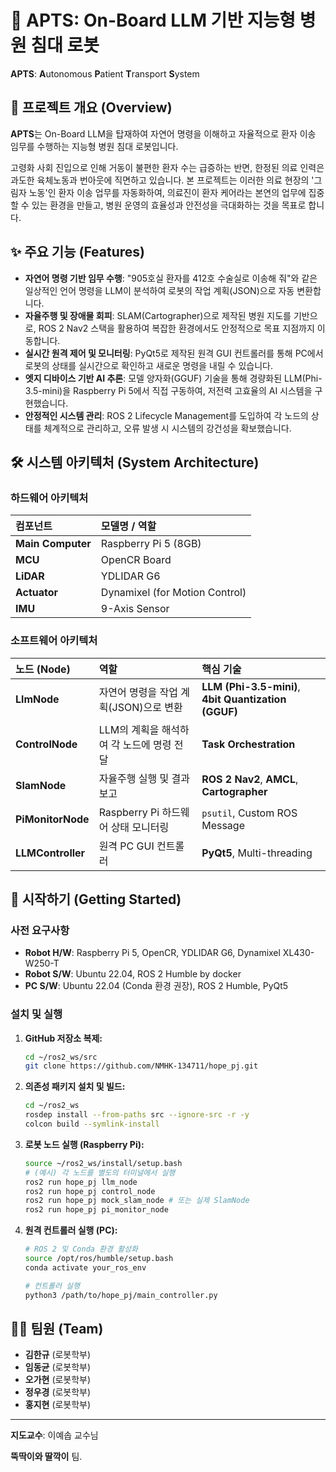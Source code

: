 # 🏥 APTS: On-Board LLM 기반 지능형 병원 침대 로봇

**APTS**: **A**utonomous **P**atient **T**ransport **S**ystem

## 📝 프로젝트 개요 (Overview)

**APTS**는 On-Board LLM을 탑재하여 자연어 명령을 이해하고 자율적으로 환자 이송 임무를 수행하는 지능형 병원 침대 로봇입니다.

고령화 사회 진입으로 인해 거동이 불편한 환자 수는 급증하는 반면, 한정된 의료 인력은 과도한 육체노동과 번아웃에 직면하고 있습니다. 본 프로젝트는 이러한 의료 현장의 '그림자 노동'인 환자 이송 업무를 자동화하여, 의료진이 환자 케어라는 본연의 업무에 집중할 수 있는 환경을 만들고, 병원 운영의 효율성과 안전성을 극대화하는 것을 목표로 합니다.

## ✨ 주요 기능 (Features)

  * **자연어 명령 기반 임무 수행**: "905호실 환자를 412호 수술실로 이송해 줘"와 같은 일상적인 언어 명령을 LLM이 분석하여 로봇의 작업 계획(JSON)으로 자동 변환합니다.
  * **자율주행 및 장애물 회피**: SLAM(Cartographer)으로 제작된 병원 지도를 기반으로, ROS 2 Nav2 스택을 활용하여 복잡한 환경에서도 안정적으로 목표 지점까지 이동합니다.
  * **실시간 원격 제어 및 모니터링**: PyQt5로 제작된 원격 GUI 컨트롤러를 통해 PC에서 로봇의 상태를 실시간으로 확인하고 새로운 명령을 내릴 수 있습니다.
  * **엣지 디바이스 기반 AI 추론**: 모델 양자화(GGUF) 기술을 통해 경량화된 LLM(Phi-3.5-mini)을 Raspberry Pi 5에서 직접 구동하여, 저전력 고효율의 AI 시스템을 구현했습니다.
  * **안정적인 시스템 관리**: ROS 2 Lifecycle Management를 도입하여 각 노드의 상태를 체계적으로 관리하고, 오류 발생 시 시스템의 강건성을 확보했습니다.

## 🛠️ 시스템 아키텍처 (System Architecture)

### 하드웨어 아키텍처

| 컴포넌트 | 모델명 / 역할 |
| :--- | :--- |
| **Main Computer** | Raspberry Pi 5 (8GB) |
| **MCU** | OpenCR Board |
| **LiDAR** | YDLIDAR G6 |
| **Actuator** | Dynamixel (for Motion Control) |
| **IMU** | 9-Axis Sensor |

### 소프트웨어 아키텍처

| 노드 (Node) | 역할 | 핵심 기술 |
| :--- | :--- | :--- |
| **LlmNode** | 자연어 명령을 작업 계획(JSON)으로 변환 | **LLM (Phi-3.5-mini)**, **4bit Quantization (GGUF)** |
| **ControlNode** | LLM의 계획을 해석하여 각 노드에 명령 전달 | **Task Orchestration** |
| **SlamNode** | 자율주행 실행 및 결과 보고 | **ROS 2 Nav2**, **AMCL**, **Cartographer** |
| **PiMonitorNode** | Raspberry Pi 하드웨어 상태 모니터링 | `psutil`, Custom ROS Message |
| **LLMController** | 원격 PC GUI 컨트롤러 | **PyQt5**, Multi-threading |

## 🚀 시작하기 (Getting Started)

### 사전 요구사항

  * **Robot H/W**: Raspberry Pi 5, OpenCR, YDLIDAR G6, Dynamixel XL430-W250-T
  * **Robot S/W**: Ubuntu 22.04, ROS 2 Humble by docker
  * **PC S/W**: Ubuntu 22.04 (Conda 환경 권장), ROS 2 Humble, PyQt5

### 설치 및 실행

1.  **GitHub 저장소 복제:**

    ```bash
    cd ~/ros2_ws/src
    git clone https://github.com/NMHK-134711/hope_pj.git
    ```

2.  **의존성 패키지 설치 및 빌드:**

    ```bash
    cd ~/ros2_ws
    rosdep install --from-paths src --ignore-src -r -y
    colcon build --symlink-install
    ```

3.  **로봇 노드 실행 (Raspberry Pi):**

    ```bash
    source ~/ros2_ws/install/setup.bash
    # (예시) 각 노드를 별도의 터미널에서 실행
    ros2 run hope_pj llm_node
    ros2 run hope_pj control_node
    ros2 run hope_pj mock_slam_node # 또는 실제 SlamNode
    ros2 run hope_pj pi_monitor_node
    ```

4.  **원격 컨트롤러 실행 (PC):**

    ```bash
    # ROS 2 및 Conda 환경 활성화
    source /opt/ros/humble/setup.bash
    conda activate your_ros_env

    # 컨트롤러 실행
    python3 /path/to/hope_pj/main_controller.py
    ```

## 🧑‍💻 팀원 (Team)

  * **김한규** (로봇학부)
  * **임동균** (로봇학부)
  * **오가현** (로봇학부)
  * **정우경** (로봇학부)
  * **홍지현** (로봇학부)

-----

**지도교수**: 이예솝 교수님

**뚝딱이와 딸깍이** 팀.
